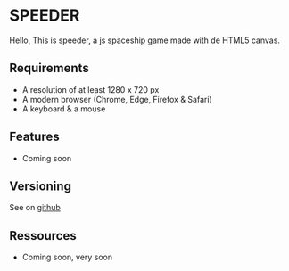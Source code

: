 # SPEEDER  

Hello,
This is speeder, a js spaceship game made with de HTML5 canvas.

## Requirements

* A resolution of at least 1280 x 720 px
* A modern browser (Chrome, Edge, Firefox & Safari)
* A keyboard & a mouse

## Features

* Coming soon

## Versioning
See on [github](https://github.com/majejam/speeder/)

## Ressources
* Coming soon, very soon
